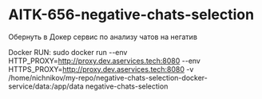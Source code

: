 # AITK-656-negative-chats-selection
Обернуть в Докер сервис по анализу чатов на негатив

Docker RUN:
sudo docker run --env HTTP_PROXY=http://proxy.dev.aservices.tech:8080 --env HTTPS_PROXY=http://proxy.dev.aservices.tech:8080 -v /home/nichnikov/my-repo/negative-chats-selection-docker-service/data:/app/data  negative-chats-selection

